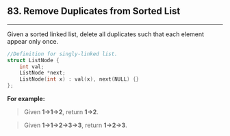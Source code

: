 ## 83. Remove Duplicates from Sorted List

---

Given a sorted linked list, delete all duplicates such that each element appear only once.

```cpp
//Definition for singly-linked list.
struct ListNode {
    int val;
    ListNode *next;
    ListNode(int x) : val(x), next(NULL) {}
};
```

**For example:**

> Given **1->1->2**, return **1->2**.

> Given **1->1->2->3->3**, return **1->2->3**.